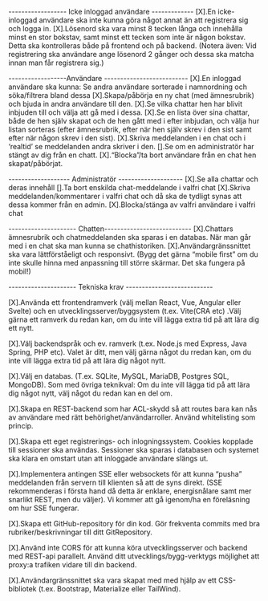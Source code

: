 ------------------ Icke inloggad användare -------------
[X].En icke-inloggad användare ska inte kunna göra något annat än att registrera sig och logga in.
[X].Lösenord ska vara minst 8 tecken långa och innehålla minst en stor bokstav, samt minst ett tecken som inte är någon bokstav. Detta ska kontrolleras både på frontend och på backend. (Notera även: Vid registrering ska användare ange lösenord 2 gånger och dessa ska matcha innan man får registrera sig.)

------------------Användare --------------------------
[X].En inloggad användare ska kunna: Se andra användare sorterade i namnordning och söka/filtrera bland dessa
[X].Skapa/påbörja en ny chat (med ämnesrubrik) och bjuda in andra användare till den.
[X].Se vilka chattar hen har blivit inbjuden till och välja att gå med i dessa.
[X].Se en lista över sina chattar, både de hen själv skapat och de hen gått med i efter inbjudan, och välja hur listan sorteras (efter ämnesrubrik, efter när hen själv skrev i den sist samt efter när någon skrev i den sist).
[X].Skriva meddelanden i en chat och i ‘realtid’ se meddelanden andra skriver i den.
[].Se om en administratör har stängt av dig från en chatt.
[X].“Blocka”/ta bort användare från en chat hen skapat/påbörjat.

------------------- Administratör --------------------
[X].Se alla chattar och deras innehåll
[].Ta bort enskilda chat-meddelande i valfri chat
[X].Skriva meddelanden/kommentarer i valfri chat och då ska de tydligt synas att dessa kommer från en admin.
[X].Blocka/stänga av valfri användare i valfri chat

--------------------- Chatten---------------------------
[X].Chattars ämnesrubrik och chatmeddelanden ska sparas i en databas. När man går med i en chat ska man kunna se chathistoriken.
[X].Användargränssnittet ska vara lättförståeligt och responsivt. (Bygg det gärna “mobile first” om du inte skulle hinna med anpassning till större skärmar. Det ska fungera på mobil!)

--------------------- Tekniska krav ---------------------------

[X].Använda ett frontendramverk (välj mellan React, Vue, Angular eller Svelte) och en utvecklingsserver/byggsystem (t.ex. Vite(CRA etc) .Välj gärna ett ramverk du redan kan, om du inte vill lägga extra tid på att lära dig ett nytt.

[X].Välj backendspråk och ev. ramverk (t.ex. Node.js med Express, Java Spring, PHP etc). Valet är ditt, men välj gärna något du rredan kan, om du inte vill lägga extra tid på att lära dig något nytt.

[X].Välj en databas. (T.ex. SQLite, MySQL, MariaDB, Postgres SQL, MongoDB). Som med övriga teknikval: Om du inte vill lägga tid på att lära dig något nytt, välj något du redan kan en del om.

[X].Skapa en REST-backend som har ACL-skydd så att routes bara kan nås av användare med rätt behörighet/användarroller. Använd whitelisting som princip.

[X].Skapa ett eget registrerings- och inlogningssystem. Cookies kopplade till sessioner ska användas. Sessioner ska sparas i databasen och systemet ska klara en omstart utan att inloggade användare slängs ut.

[X].Implementera antingen SSE eller websockets för att kunna “pusha” meddelanden från servern till klienten så att de syns direkt. (SSE rekommenderas i första hand då detta är enklare, energisnålare samt mer snarlikt REST, men du väljer). Vi kommer att gå igenom/ha en föreläsning om hur SSE fungerar.

[X].Skapa ett GitHub-repository för din kod. Gör frekventa commits med bra rubriker/beskrivningar till ditt GitRepository.

[X].Använd inte CORS för att kunna köra utvecklingsserver och backend med REST-api parallelt. Använd ditt utvecklings/bygg-verktygs möjlighet att proxy:a trafiken vidare till din backend.

[X].Användargränssnittet ska vara skapat med med hjälp av ett CSS-bibliotek (t.ex. Bootstrap, Materialize eller TailWind).
